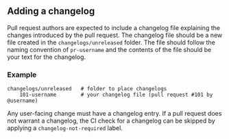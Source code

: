 ## Adding a changelog

Pull request authors are expected to include a changelog file explaining the changes introduced by the pull request. 
The changelog file should be a new file created in the `changelogs/unreleased` folder. 
The file should follow the naming convention of `pr-username` and the contents of the file 
should be your text for the changelog.

### Example
```
changelogs/unreleased   # folder to place changelogs
    101-username        # your changelog file (pull request #101 by @username)
```

Any user-facing change must have a changelog entry. If a pull request does not warrant a changelog, the CI check for a changelog can be skipped by applying a `changelog-not-required` label.
